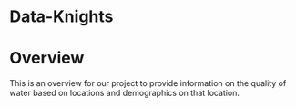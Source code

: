 # Data-Knights

# Overview
This is an overview for our project to provide information on the quality of water based on locations and demographics on that location.
